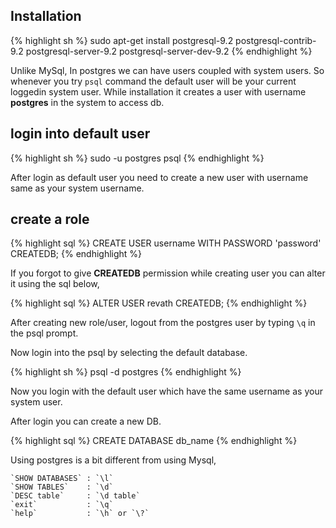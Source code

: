 <!--


---
 "Setup postgresql on ubuntu"
date: 2013-10-11 08:00:00
updated: 2013-10-11 08:00:00
categories: postgresql ubuntu
---

-->
<!DOCTYPE html>
<html>

<head>
  <title>basic-git-workflow</title>
  <meta charset="utf-8">
  <meta name="viewport" content="width=device-width, initial-scale=1.0">


  <link rel="stylesheet" href="./css/bootstrap.css">
  <link rel="stylesheet" href="./css/bootstrap.grid.css">
  <link rel="stylesheet" href="./css/bootstrap.min.css">
  <link rel="stylesheet" href="./css/bootstrap-reboot.min.css">
  <link rel="stylesheet" href="./css/bootstrap.css.map">
  <link rel="stylesheet" href="./css/blog-home.css">
  <link rel="stylesheet" href="./css/prism.css">
  <script async defer src="./css/prism.js"></script>
</head>

<body>

## Installation

{% highlight sh %}
sudo apt-get install postgresql-9.2 postgresql-contrib-9.2
postgresql-server-9.2 postgresql-server-dev-9.2
{% endhighlight %}

Unlike MySql, In postgres we can have users coupled with system users. So whenever you try `psql` command the default user will be your current loggedin system user. While installation it creates a user with username **postgres** in the system to access db.

## login into default user

{% highlight sh %}
sudo -u postgres psql
{% endhighlight %}

After login as default user you need to create a new user with username same as your system username.

## create a role

{% highlight sql %}
CREATE USER username WITH PASSWORD 'password' CREATEDB;
{% endhighlight %}

If you forgot to give **CREATEDB** permission while creating user you can alter it using the sql below,

{% highlight sql %}
ALTER USER revath CREATEDB;
{% endhighlight %}

After creating new role/user, logout from the postgres user by typing `\q` in the psql prompt.

Now login into the psql by selecting the default database.

{% highlight sh %}
psql -d postgres
{% endhighlight %}

Now you login with the default user which have the same username as your system user.

After login you can create a new DB.

{% highlight sql %}
CREATE DATABASE db_name
{% endhighlight %}

Using postgres is a bit different from using Mysql,

    `SHOW DATABASES` : `\l`
    `SHOW TABLES`    : `\d`
    `DESC table`     : `\d table`
    `exit`           : `\q`
    `help`           : `\h` or `\?`
